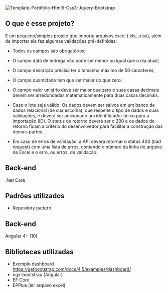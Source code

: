 ![Template-Portifolio-Html5-Css3-Jquery-Bootstrap](https://github.com/jeftegoesdev/ProjetoLerAquivoExcel/blob/master/Images/ValidacaoExcel.png?raw=true)

## O que é esse projeto?

É um pequeno/simples projeto que importa arquivos excel (.xls, .xlsx), além de importar ele faz algumas validações pré-definidas:

- Todos os campos são obrigatórios;
- O campo data de entrega não pode ser menor ou igual que o dia atual;
- O campo descrição precisa ter o tamanho máximo de 50 caracteres;
- O campo quantidade tem que ser maior do que zero;
- O campo valor unitário deve ser maior que zero e suas casas decimais devem ser arredondadas matematicamente para duas casas decimais.

- Caso o lote seja válido: Os dados devem ser salvos em um banco de dados relacional
  (de sua escolha), que respeite o tipo de dados e suas validações, e deverá ser
  adicionado um identificador único para a importação (ID). O status de retorno deverá ser
  o 200 e os dados de retorno ficam a critério do desenvolvedor para facilitar a construção
  das demais partes.

- Em caso de erros de validação: a API deverá retornar o status 400 (bad request) com
  uma lista de erros, contendo o número da linha do arquivo de Excel e o erro, ou erros,
  de validação.

## Back-end

.Net Core

## Padrões utilizados

- Repository pattern

## Back-end

Angular 4+ (10)

## Bibliotecas utilizadas

- Exemplo dashboard https://getbootstrap.com/docs/4.5/examples/dashboard/
- ngx-bootstrap (Angular)
- EF Core
- EPPlus (ler arquivo excel)
